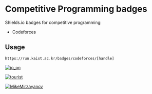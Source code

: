 # Competitive Programming badges

Shields.io badges for competitive programming

- Codeforces

## Usage

`https://run.kaist.ac.kr/badges/codeforces/[handle]`

[![jo_on](https://run.kaist.ac.kr/badges/codeforces/jo_on)](https://codeforces.com/profile/jo_on)

[![tourist](https://run.kaist.ac.kr/badges/codeforces/tourist)](https://codeforces.com/profile/tourist)

[![MikeMirzayanov](https://run.kaist.ac.kr/badges/codeforces/MikeMirzayanov)](https://codeforces.com/profile/MikeMirzayanov)
